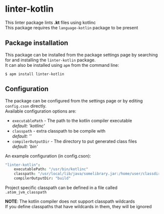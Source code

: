 # linter-kotlin
This linter package lints **.kt** files using kotlinc  
This package requires the `language-kotlin` package to be present

## Package installation
This package can be installed from the package settings page by searching for and
installing the `linter-kotlin` package.  
It can also be installed using `apm` from the command line:  

```shell
$ apm install linter-kotlin
```

## Configuration
The package can be configured from the settings page or by editing `config.cson` directly.  
Available configuration options are:
- `executablePath` - The path to the kotlin compiler executable  
*default: 'kotlinc'*  
- `classpath` - extra classpath to be compile with  
*default: ''*
- `compilerOutputDir` - The directory to put generated class files  
*default: 'bin'*

An example configuration (in config.cson):
```cson
"linter-kotlin":
	executablePath: "/usr/bin/kotlinc"
	classpath: "/usr/local/lib/java/somelibrary.jar:/home/user/classdir"
	compilerOutputDir: "build"
```

Project specific classpath can be defined in a file called `.atom_jvm_classpath`  

**NOTE**: The kotlin compiler does not support classpath wildcards  
If you define classpaths that have wildcards in them, they will be ignored
